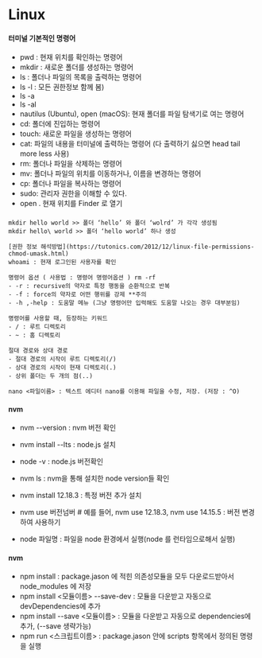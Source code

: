 # Linux


#### 터미널 기본적인 명령어
	
- pwd : 현재 위치를 확인하는 명령어
- mkdir : 새로운 폴더를 생성하는 명령어
- ls : 폴더나 파일의 목록을 출력하는 명령어
- ls -l : 모든 권한정보 함께 봄)
- ls -a
- ls -al
- nautilus (Ubuntu), open (macOS): 현재 폴더를 파일 탐색기로 여는 명령어
- cd: 폴더에 진입하는 명령어
- touch: 새로운 파일을 생성하는 명령어
- cat: 파일의 내용을 터미널에 출력하는 명령어 (다 출력하기 싫으면 head tail more less 사용)
- rm: 폴더나 파일을 삭제하는 명령어
- mv: 폴더나 파일의 위치를 이동하거나, 이름을 변경하는 명령어
- cp: 폴더나 파일을 복사하는 명령어
- sudo: 관리자 권한을 이해할 수 있다.
- open .  현재 위치를 Finder 로 열기

####
	mkdir hello world >> 폴더 ‘hello’ 와 폴더 ‘wolrd’ 가 각각 생성됨
	mkdir hello\ world >> 폴더 ‘hello world’ 하나 생성 

	[권한 정보 해석방법](https://tutonics.com/2012/12/linux-file-permissions-chmod-umask.html)
	whoami : 현재 로그인된 사용자를 확인

	명령어 옵션 ( 사용법 : 명령어 명령어옵션 ) rm -rf
    - -r : recursive의 약자로 특정 행동을 순환적으로 반복
    - -f : force의 약자로 어떤 행위를 강제 **주의
    - -h ,-help : 도움말 메뉴 (그냥 명령어만 입력해도 도움말 나오는 경우 대부분임)

	명령어를 사용할 때, 등장하는 키워드
    - / : 루트 디렉토리
    - ~ : 홈 디렉토리

	절대 경로와 상대 경로
    - 절대 경로의 시작이 루트 디렉토리(/)
    - 상대 경로의 시작이 현재 디렉토리(.)
    - 상위 폴더는 두 개의 점(..)

	nano <파일이름> : 텍스트 에디터 nano를 이용해 파일을 수정, 저장. (저장 : ^O)


#### nvm

- nvm --version : nvm 버전 확인
- nvm install --lts : node.js 설치
- node -v : node.js 버전확인
- nvm ls : nvm을 통해 설치한 node version들 확인
- nvm install 12.18.3 : 특정 버전 추가 설치
- nvm use 버전넘버  # 예를 들어, nvm use 12.18.3,  nvm use 14.15.5 : 버전 변경하여 사용하기

- node 파일명 : 파일을 node 환경에서 실행(node 를 런타임으로해서 실행)

#### nvm

- npm install : package.jason 에 적힌 의존성모듈을 모두 다운로드받아서 node_modules 에 저장
- npm install <모듈이름> --save-dev : 모듈을 다운받고 자동으로 devDependencies에 추가
- npm install --save <모듈이름> : 모듈을 다운받고 자동으로 dependencies에 추가, (--save 생략가능)
- npm run <스크립트이름> : package.jason 안에 scripts 항목에서 정의된 명령을 실행

